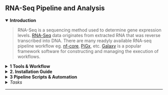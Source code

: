 ## RNA-Seq Pipeline and Analysis

<details open>
  <summary><b>Introduction</b></summary>


>  RNA-Seq is a sequencing method used to determine gene expression levels. [RNA-Seq](https://pmc.ncbi.nlm.nih.gov/articles/PMC6096346/) data originates from extracted RNA that was reverse transcribed into DNA.
There are many readyly available RNA-seq pipeline workflow eg. [nf-core](https://nf-co.re/rnaseq/3.14.0/), [PiGx](https://bioinformatics.mdc-berlin.de/pigx_docs/pigx-rna-seq.html), etc. [Galaxy](https://training.galaxyproject.org/training-material/topics/transcriptomics/tutorials/ref-based/tutorial.html) is a popular framework software for constructing and managing the execution of workflows. 
  
</details>

<details>
  <summary><b>1 Tools & Workflow </b></summary>
  
#### 1.1 List of Tools:

>  List of tools commonly used in each step of RNA-seq data analysis. Depending on the the requirements select the tools accordingly. 

1. Quality Control (QC): [FastQC](https://www.bioinformatics.babraham.ac.uk/projects/fastqc/), [MultiQC](https://github.com/MultiQC/MultiQC), & [FastQ Screen](https://www.bioinformatics.babraham.ac.uk/projects/fastq_screen/)
2. Improving Quality (Trimming and Filtering): [fastp](https://github.com/OpenGene/fastp), [Trimmomatic](http://www.usadellab.org/cms/index.php?page=trimmomatic), [Cutadapt](https://cutadapt.readthedocs.io/en/stable/), & [Skewer](https://github.com/relipmoc/skewer)
3. Read Alignment: [HISAT2](https://daehwankimlab.github.io/hisat2/manual/), [STAR](https://hbctraining.github.io/Intro-to-rnaseq-hpc-O2/lessons/03_alignment.html), [TopHat2](https://ccb.jhu.edu/software/tophat/manual.shtml), [Bowtie2](https://bowtie-bio.sourceforge.net/bowtie2/manual.shtml)
4. Transcript Assembly and Quantification: [StringTie](), [Cufflinks](), [Salmon](), [Kallisto]()
5. Differential Expression Analysis: [DESeq2](https://bioconductor.org/packages/release/bioc/html/DESeq2.html), enrichplot, pathview, edgeR, limma- R packages
6. Gene Ontology (GO) and KEGG - Pathway Analysis: [GSEA (Gene Set Enrichment Analysis)](https://software.broadinstitute.org/cancer/software/gsea/wiki/index.php/Main_Page), clusterProfiler, EnhancedVolcano, DAVID
7. Visualization: [IGV (Integrative Genomics Viewer)](https://igv.org/doc/desktop/), pheatmap, ggplot2(R packages)
8. Single-Cell RNA-seq Specific Tools: CellRanger, Seurat, & SC3

***

#### 1.2 Workflow used for this Analysis :

>  For this RNA-seq analysis, **_FastQC_** is used for initial quality control, with **_MultiQC_** summarizing the results. **_fastp_** trims adapters and low-quality bases to improve read quality before alignment with **_HISAT2_**. Differential expression analysis is done using **_DESeq2_** R package. For gene ontology (GO) and pathway analysis (KEGG), **_GSEA_** and **_clusterProfiler_** are employed, with **_pathview_** used to visualize pathways. Visualization tools include **_enrichplot, emapplot,EnhancedVolcano_** for enrichment and DEG results, while **_pheatmap, ggplot2_** handle heatmaps and other graphical representations of the data.


***

</details>
  
<details>
  <summary><b>2. Installation Guide</b></summary>

  
  2.1 System Info:
  - **System:** _Ubuntu 24.04 LTS_ `lsb_release -a`
  - **RAM - threads:** _7.45G - 11threads_  `htop`
  - **Specs:** 172G avail `df -h`

  ---
  
  2.2 Conda Env Set-up:

- Install [Miniconda](https://docs.anaconda.com/miniconda/)
- Add [Bioconda channels](https://bioconda.github.io/)
- Create env:
```
conda create -n ranaseq
conda activate rnaseq
```
- Installation:
  - QC Tools:
  - Alignment Tools:
```
conda install bioconda::multiqc
conda install bioconda:fastqc
conda install -c bioconda fastp
```
 
```
conda install bioconda::samtools
conda install bioconda::hisat2
conda install bioconda::subread
```

---
     
  2.3 Conda Env: once installed activate the env `conda activate rnaseq_env`

```
conda env create -f rnaseq_env.yml
```

---

  2.4 Tools versions: use tool_name `--version` or  `-v` to the version `--help` or `-h` for user guide of the tool.
     
|Sr.no|Tools|Version|
|:----|:----|:-----:|
|1. |Miniconda|conda 24.5.0|
|2. |Python|Python 3.12.4|
|3. |FastQC|FastQC v0.12.1|
|4. |MultiQC|version 1.18|
|5. |HISAT2|version 2.2.1|
|6. |samtools|samtools 1.19.2|
|7. |Subread|featureCounts v2.0.1|

---
  </details>


<details>
  <summary><b>3 Pipeline Scripts & Automation </b></summary>
  
  3.1 Run commands: give flg links
  - build genome
  -
  -
  -
---
  
  3.2 Scripts:
  - QC Script:
  - Alignment Script:

---
  
  3.3 R script

---

  3.3 Automation:
  
- bash: things to add checkers if file present or not if present skip and start nex step
- lines to change eg in counts.sh change script/qc.sh and hisat2.sh path before running and nakesure your genome is built with the name genome if not change it xyz name you have ion line no.
```
#run "bash path_to_script_folder/count.sh path_to_rawfastq_folder/ path_to_genome_folder/ path_to_gtf-gff_file/.gtf
# main output of this script is featurecounts.tsv
bash scripts/count.sh ../biostateai/raw_fastq ../mgiGenome ../mgiGenome/gencode.vM35.basic.annotation.gtf 
```
- Folder Structure:

  biostateai/
├── scripts
│   ├── count.sh
│   ├── hisat2.sh
│   └── qc.sh
└── raw_fastq
    ├── bam
    │   ├── all_bam.txt
    │   ├── all_bam.txt.summary
    |   ├── featurecounts.tsv
    │   ├── Liver_ZT0_1.bam
    │   └── Liver_ZT12_1.bam
    ├── fastp
    │   ├── Liver_ZT0_1_fastp_error.log
    │   ├── Liver_ZT0_1_fastp.html
    │   ├── Liver_ZT0_1_fastp.json
    │   ├── Liver_ZT0_1_R1.fastq.gz
    │   ├── Liver_ZT0_1_R2.fastq.gz
    │   ├── Liver_ZT12_1_fastp_error.log
    │   ├── Liver_ZT12_1_fastp.html
    │   ├── Liver_ZT12_1_fastp.json
    │   ├── Liver_ZT12_1_R1.fastq.gz
    │   └── Liver_ZT12_1_R2.fastq.gz
    ├── Liver_ZT0_1_R1.fastq.gz
    ├── Liver_ZT0_1_R2.fastq.gz
    ├── Liver_ZT12_1_R1.fastq.gz
    ├── Liver_ZT12_1_R2.fastq.gz
    └── qcreports
        ├── Liver_ZT0_1_R1_fastqc.html
        ├── Liver_ZT0_1_R1_fastqc.zip
        ├── Liver_ZT0_1_R2_fastqc.html
        ├── Liver_ZT0_1_R2_fastqc.zip
        ├── Liver_ZT12_1_R1_fastqc.html
        ├── Liver_ZT12_1_R1_fastqc.zip
        ├── Liver_ZT12_1_R2_fastqc.html
        ├── Liver_ZT12_1_R2_fastqc.zip
        ├── multiqc_data
        │   ├── multiqc_citations.txt
        │   ├── multiqc_data.json
        │   ├── multiqc_fastqc.txt
        │   ├── multiqc_general_stats.txt
        │   ├── multiqc.log
        │   ├── multiqc_software_versions.txt
        │   └── multiqc_sources.txt
        └── multiqc_report.html


</details>

<details>
  <summary><i>Tasks</i></summary>
> Given: 
  
  <details>
    <summary><i>A. Task 1</i></summary>
> To run the pipeliine Note:
--- 
  </details>


  <details>
    <summary><i>B. Task 2</i></summary>

---
  </details>

</details>



***
